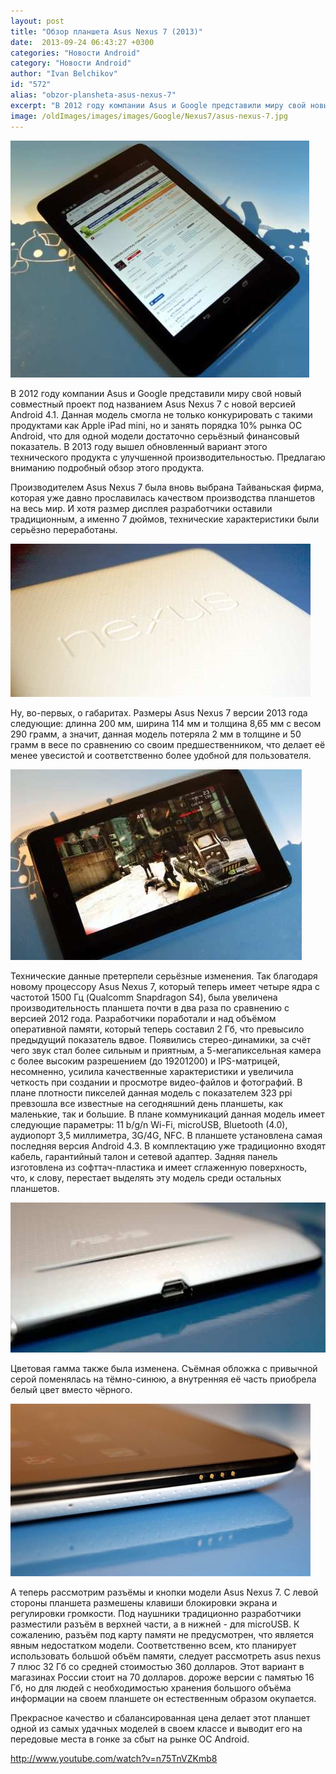 ```yaml
---
layout: post
title: "Обзор планшета Asus Nexus 7 (2013)"
date:  2013-09-24 06:43:27 +0300
categories: "Новости Android"
category: "Новости Android"
author: "Ivan Belchikov"
id: "572"
alias: "obzor-plansheta-asus-nexus-7"
excerpt: "В 2012 году компании Asus и Google представили миру свой новый совместный проект под названием Asus Nexus 7 с новой версией Android 4.1. Данная модель смогла не только конкурировать с такими продуктами как Apple iPad mini, но и занять порядка 10% рынка ОС Android, что для одной модели достаточно серьёзный финансовый показатель. В 2013 году вышел обновленный вариант этого технического продукта с улучшенной производительностью. Предлагаю вниманию подробный обзор этого продукта."
image: /oldImages/images/images/Google/Nexus7/asus-nexus-7.jpg
---
```

<img src="/oldImages/images/images/Google/Nexus7/asus-nexus-7.jpg" alt="Nexus 7" />

В 2012 году компании Asus и Google представили миру свой новый совместный проект под названием Asus Nexus 7 с новой версией Android 4.1. Данная модель смогла не только конкурировать с такими продуктами как Apple iPad mini, но и занять порядка 10% рынка ОС Android, что для одной модели достаточно серьёзный финансовый показатель. В 2013 году вышел обновленный вариант этого технического продукта с улучшенной производительностью. Предлагаю вниманию подробный обзор этого продукта.


Производителем Asus Nexus 7 была вновь выбрана Тайваньская фирма, которая уже давно прославилась качеством производства планшетов на весь мир. И хотя размер дисплея разработчики оставили традиционным, а именно 7 дюймов, технические характеристики были серьёзно переработаны. 

<img src="/oldImages/images/images/Google/Nexus7/asus-nexus-7-1.jpg" alt="Задняя крышка Nexus 7"  />


Ну, во-первых, о габаритах. Размеры Asus Nexus 7 версии 2013 года следующие: длинна 200 мм, ширина 114 мм и толщина 8,65 мм с весом 290 грамм, а значит, данная модель потеряла 2 мм в толщине и 50 грамм в весе по сравнению со своим предшественником, что делает её менее увесистой и соответственно более удобной для пользователя.



<img src="/oldImages/images/images/Google/Nexus7/asus-nexus-7-5.jpg" alt="Игра в Nexus 7" />

Технические данные претерпели серьёзные изменения. Так благодаря новому процессору Asus Nexus 7, который теперь имеет четыре ядра с частотой 1500 Гц (Qualcomm Snapdragon S4), была увеличена производительность планшета почти в два раза по сравнению с версией 2012 года. Разработчики поработали и над объёмом оперативной памяти, который теперь составил 2 Гб, что превысило предыдущий показатель вдвое. Появились стерео-динамики, за счёт чего звук стал более сильным и приятным, а 5-мегапиксельная камера с более высоким разрешением (до 19201200) и IPS-матрицей, несомненно, усилила качественные характеристики и увеличила четкость при создании и просмотре видео-файлов и фотографий. В плане плотности пикселей данная модель с показателем 323 ppi превзошла все известные на сегодняшний день планшеты, как маленькие, так и большие. В плане коммуникаций данная модель имеет следующие параметры: 11 b/g/n Wi-Fi, microUSB, Bluetooth (4.0), аудиопорт 3,5 миллиметра, 3G/4G, NFC. В планшете установлена самая последняя версия Android 4.3. В комплектацию уже традиционно входят кабель, гарантийный талон и сетевой адаптер. Задняя панель изготовлена из софттач-пластика и имеет сглаженную поверхность, что, к слову, перестает выделять эту модель среди остальных планшетов.

<img src="/oldImages/images/images/Google/Nexus7/asus-nexus-7-3.jpg" alt="USB Nexus 7"  />

Цветовая гамма также была изменена. Съёмная обложка с привычной серой поменялась на тёмно-синюю, а внутренняя её часть приобрела белый цвет вместо чёрного. 


<img src="/oldImages/images/images/Google/Nexus7/asus-nexus-7-2.jpg" alt="Кнопки Nexus 7" />



А теперь рассмотрим разъёмы и кнопки модели Asus Nexus 7. С левой стороны планшета размешены клавиши блокировки экрана и регулировки громкости. Под наушники традиционно разработчики разместили разъём в верхней части, а в нижней - для microUSB. К сожалению, разъём под карту памяти не предусмотрен, что является явным недостатком модели. Соответственно всем, кто планирует использовать большой объём памяти, следует рассмотреть asus nexus 7 плюс 32 Гб со средней стоимостью 360 долларов. Этот вариант в магазинах России стоит на 70 долларов. дороже версии с памятью 16 Гб, но для людей с необходимостью хранения большого объёма информации на своем планшете он естественным образом окупается. 

Прекрасное качество и сбалансированная цена делает этот планшет одной из самых удачных моделей в своем классе и выводит его на передовые места в гонке за сбыт на рынке ОС Android.

http://www.youtube.com/watch?v=n75TnVZKmb8

